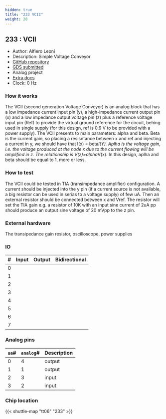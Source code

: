 ```yaml
---
hidden: true
title: "233 VCII"
weight: 28
---
```


## 233 : VCII

* Author: Alfiero Leoni
* Description: Simple Voltage Conveyor
* [GitHub repository](https://github.com/alfiero88/tt06-VCII)
* [GDS submitted](https://github.com/alfiero88/tt06-VCII/actions/runs/8752262339)
* Analog project
* [Extra docs]()
* Clock: 0 Hz

<!---

This file is used to generate your project datasheet. Please fill in the information below and delete any unused
sections.

You can also include images in this folder and reference them in the markdown. Each image must be less than
512 kb in size, and the combined size of all images must be less than 1 MB.
-->


### How it works

The VCII (second generation Voltage Conveyor) is an analog block that has a low impedance current input pin (y), a high-impedance current output pin (x) and a low impedance output voltage pin (z) plus a reference voltage input pin (Ref) to provide the virtual ground reference for the circuit, behing used in single supply (for this design, ref is 0.9 V to be provided with a power supply). The VCII presents to main parameters: alpha and beta. Beta is the current gain, so placing a resisntance between x and ref and injecting a current in y, we should have that I(x) = beta*I(Y). Aplha is the voltage gain, i.e. the voltage produced at the node x due to the current flowing will be amplified in z. The relationship is V(z)=alpha*V(x). In this design, aplha and beta should be equal to 1, more or less.

### How to test

The VCII could be tested in TIA (transimpedance amplifier) configuration. A current should be injected into the y pin (if a current source is not available, a big resistor can be used in serias to a voltage supply) of few uA. Then an external resistor should be connected between x and Vref. The resistor will set the TIA gain e.g. a resistor of 10K with an input sine current of 2uA pp should produce an output sine voltage of 20 mVpp to the z pin.

### External hardware

The transipedance gain resistor, oscilloscope, power supplies


### IO

| #             | Input    | Output   | Bidirectional   |
| ------------- | -------- | -------- | --------------- |
| 0 |   |   |      |
| 1 |   |   |      |
| 2 |   |   |      |
| 3 |   |   |      |
| 4 |   |   |      |
| 5 |   |   |      |
| 6 |   |   |      |
| 7 |   |   |      |

### Analog pins

| `ua`#        | `analog`#        | Description         |
| ------------ | ---------------- | ------------------- |
| 0 | 4 | output           |
| 1 | 1 | output           |
| 2 | 3 | input           |
| 3 | 2 | input           |

### Chip location

{{< shuttle-map "tt06" "233" >}}

